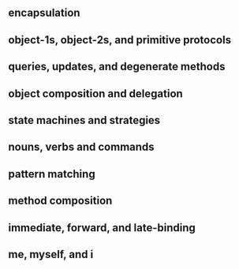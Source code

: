 ## encapsulation

## object-1s, object-2s, and primitive protocols

## queries, updates, and degenerate methods

## object composition and delegation

## state machines and strategies

## nouns, verbs and commands

## pattern matching

## method composition

## immediate, forward, and late-binding

## me, myself, and i

